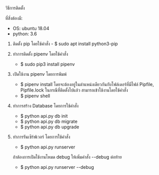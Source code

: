 วิธีการติดตั้ง

ที่สิ่งต้องมี:
- OS: ubuntu 18.04
- python: 3.6

1. ติดตั้ง pip โดยใช้คำสั่ง - $ sudo apt install python3-pip
2. ทำการติดตั้ง pipenv โดยใช้คำสั่ง 
    - $ sudo pip3 install pipenv
3. เปิดใช้งาน pipenv โดยการพิมพ์ 
    - $ pipenv install 
    โดยจะต้องอยู่ในตำแหน่งเดียวกันกับโฟล์เดอร์ที่มีไฟล์ Pipfile, Pipfile.lock
    ในกรณีที่ติดตั้งไปแล้ว สามารถเข้าใช้งานโดยใช้คำสั่ง 
    - $ pipenv shell 
4. ทำการสร้าง Database โดยการใช้คำสั่ง 
    - $ python api.py db init
    - $ python api.py db migrate
    - $ python api.py db upgrade

5. ทำการรันเซิร์ฟเวอร์ โดยการใช้คำสั่ง
    - $ python api.py runserver 
    
    ถ้าต้องการเปิดใช้งานโหมด debug ให้เพิ่มคำสั่ง --debug ต่อท้าย
    - $ python api.py runserver --debug
